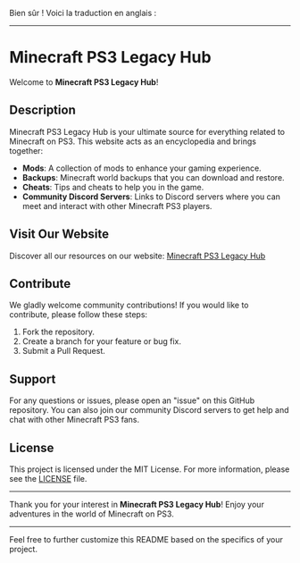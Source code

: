 Bien sûr ! Voici la traduction en anglais :

---

# Minecraft PS3 Legacy Hub

Welcome to **Minecraft PS3 Legacy Hub**!

## Description

Minecraft PS3 Legacy Hub is your ultimate source for everything related to Minecraft on PS3. This website acts as an encyclopedia and brings together:

- **Mods**: A collection of mods to enhance your gaming experience.
- **Backups**: Minecraft world backups that you can download and restore.
- **Cheats**: Tips and cheats to help you in the game.
- **Community Discord Servers**: Links to Discord servers where you can meet and interact with other Minecraft PS3 players.

## Visit Our Website

Discover all our resources on our website: [Minecraft PS3 Legacy Hub](https://www.minecraftps3legacyhub.com)

## Contribute

We gladly welcome community contributions! If you would like to contribute, please follow these steps:

1. Fork the repository.
2. Create a branch for your feature or bug fix.
3. Submit a Pull Request.

## Support

For any questions or issues, please open an "issue" on this GitHub repository. You can also join our community Discord servers to get help and chat with other Minecraft PS3 fans.

## License

This project is licensed under the MIT License. For more information, please see the [LICENSE](LICENSE) file.

---

Thank you for your interest in **Minecraft PS3 Legacy Hub**! Enjoy your adventures in the world of Minecraft on PS3.

---

Feel free to further customize this README based on the specifics of your project.
